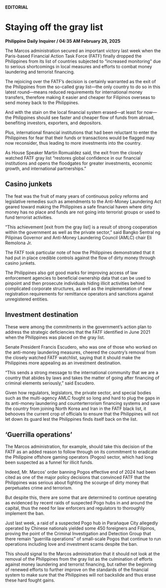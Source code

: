 **EDITORIAL**

# Staying off the gray list

****Philippine Daily Inquirer / 04:35 AM February 26, 2025****

The Marcos administration secured an important victory last week when the Paris-based Financial Action Task Force (FATF) finally dropped the Philippines from its list of countries subjected to “increased monitoring” due to serious shortcomings in local measures and efforts to combat money laundering and terrorist financing.

The rejoicing over the FATF’s decision is certainly warranted as the exit of the Philippines from the so-called gray list—the only country to do so in this latest round—means reduced requirements for international money transfers, therefore making it easier and cheaper for Filipinos overseas to send money back to the Philippines.

And with the stain on the local financial system erased—at least for now—the Philippines should see faster and cheaper flow of funds from abroad, benefiting investors, exporters, and depositors.

Plus, international financial institutions that had been reluctant to enter the Philippines for fear that their funds or transactions would be flagged may now reconsider, thus leading to more investments into the country.

As House Speaker Martin Romualdez said, the exit from the closely watched FATF gray list “restores global confidence in our financial institutions and opens the floodgates for greater investments, economic growth, and international partnerships.”

## Casino junkets

The feat was the fruit of many years of continuous policy reforms and legislative remedies such as amendments to the Anti-Money Laundering Act geared toward making the Philippines a safe financial haven where dirty money has no place and funds are not going into terrorist groups or used to fund terrorist activities.

“This achievement [exit from the gray list] is a result of strong cooperation within the government as well as the private sector,” said Bangko Sentral ng Pilipinas Governor and Anti-Money Laundering Council (AMLC) chair Eli Remolona Jr.

The FATF took particular note of how the Philippines demonstrated that it had put in place credible controls against the flow of dirty money through casino junkets.

The Philippines also got good marks for improving access of law enforcement agencies to beneficial ownership data that can be used to pinpoint and then prosecute individuals hiding illicit activities behind complicated corporate structures, as well as the implementation of new registration requirements for remittance operators and sanctions against unregistered entities.

## Investment destination

These were among the commitments in the government’s action plan to address the strategic deficiencies that the FATF identified in June 2021 when the Philippines was placed on the gray list.

Senate President Francis Escudero, who was one of those who worked on the anti-money laundering measures, cheered the country’s removal from the closely watched FATF watchlist, saying that it should make the Philippines more appealing as an investment destination.

“This sends a strong message to the international community that we are a country that abides by laws and takes the matter of going after financing of criminal elements seriously,” said Escudero.

Given how regulators, legislators, the private sector, and special bodies such as the multi-agency AMLC fought so long and hard to plug the gaps in its anti-money laundering and counterterrorism financing systems and save the country from joining North Korea and Iran in the FATF black list, it behooves the current crop of officials to ensure that the Philippines will not let down its guard lest the Philippines finds itself back on the list.

## ‘Guerrilla operations’

The Marcos administration, for example, should take this decision of the FATF as an added reason to follow through on its commitment to eradicate the Philippine offshore gaming operators (Pogos) sector, which had long been suspected as a funnel for illicit funds.

Indeed, Mr. Marcos’ order banning Pogos effective end of 2024 had been cited as one of the major policy decisions that convinced FATF that the Philippines was serious about fighting the scourge of dirty money that perpetuates crime and terrorism.

But despite this, there are some that are determined to continue operating as evidenced by recent raids of suspected Pogo hubs in and around the capital, thus the need for law enforcers and regulators to thoroughly implement the ban.

Just last week, a raid of a suspected Pogo hub in Parañaque City allegedly operated by Chinese nationals yielded some 450 foreigners and Filipinos, proving the point of the Criminal Investigation and Detection Group that there remain “guerrilla operations” of small-scale Pogos that continue to run operations including love and investment scams despite the ban.

This should signal to the Marcos administration that it should not look at the removal of the Philippines from the gray list as the culmination of efforts against money laundering and terrorist financing, but rather the beginning of renewed efforts to further improve on the standards of the financial system to make sure that the Philippines will not backslide and thus erase these hard fought gains.